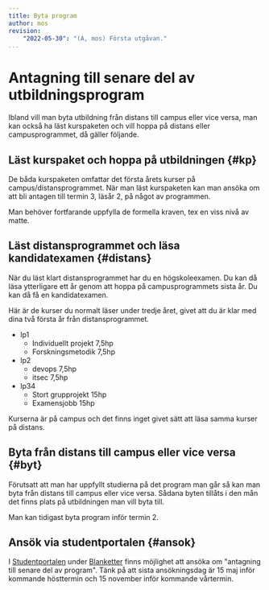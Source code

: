 ```yaml
---
title: Byta program
author: mos
revision:
    "2022-05-30": "(A, mos) Första utgåvan."
...
```

Antagning till senare del av utbildningsprogram
==================================

Ibland vill man byta utbildning från distans till campus eller vice versa, man kan också ha läst kurspaketen och vill hoppa på distans eller campusprogrammet, då gäller följande.



Läst kurspaket och hoppa på utbildningen {#kp}
----------------------------------

De båda kurspaketen omfattar det första årets kurser på campus/distansprogrammet. När man läst kurspaketen kan man ansöka om att bli antagen till termin 3, läsår 2, på något av programmen.

Man behöver fortfarande uppfylla de formella kraven, tex en viss nivå av matte.



Läst distansprogrammet och läsa kandidatexamen {#distans}
----------------------------------

När du läst klart distansprogrammet har du en högskoleexamen. Du kan då läsa ytterligare ett år genom att hoppa på campusprogrammets sista år. Du kan då få en kandidatexamen.

Här är de kurser du normalt läser under tredje året, givet att du är klar med dina två första år från distansprogrammet.

* lp1
    * Individuellt projekt 7,5hp
    * Forskningsmetodik 7,5hp
* lp2
    * devops 7,5hp
    * itsec 7,5hp
* lp34
    * Stort grupprojekt 15hp
    * Examensjobb 15hp

Kurserna är på campus och det finns inget givet sätt att läsa samma kurser på distans.



Byta från distans till campus eller vice versa {#byt}
----------------------------------

Förutsatt att man har uppfyllt studierna på det program man går så kan man byta från distans till campus eller vice versa. Sådana byten tillåts i den mån det finns plats på utbildningen man vill byta till.

Man kan tidigast byta program inför termin 2.



Ansök via studentportalen {#ansok}
----------------------------------

I [Studentportalen](https://studentportal.bth.se/) under [Blanketter](https://studentportal.bth.se/genomfor-studierna/blanketter/) finns möjlighet att ansöka om "antagning till senare del av program". Tänk på att sista ansökningsdag är 15 maj inför kommande hösttermin och 15 november inför kommande vårtermin.

